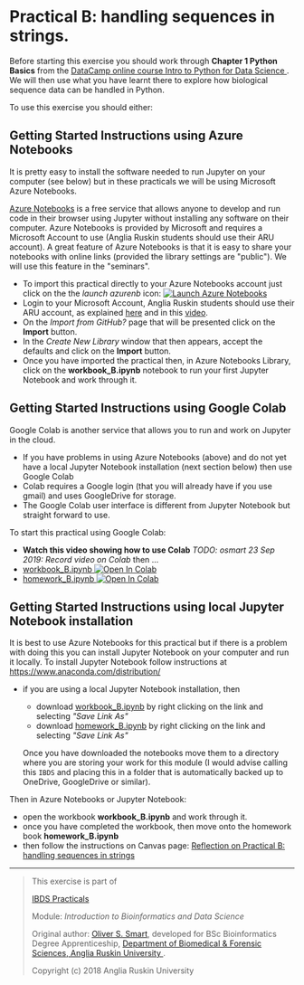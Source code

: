 # Practical B: handling sequences in strings.

Before starting this exercise you should work through
**Chapter 1 Python Basics** from the
[DataCamp online course Intro to Python for Data Science
](https://www.datacamp.com/courses/intro-to-python-for-data-science).  
We will then use what you have learnt there to explore how biological 
sequence data can be handled in Python.

To use this exercise you should either:

## Getting Started Instructions using Azure Notebooks

It is pretty easy to install the software needed to run Jupyter on 
your computer (see below) but in these practicals we will be using 
Microsoft Azure Notebooks. 

[Azure Notebooks](https://notebooks.azure.com/)
is a free service that allows anyone to develop and run code
in their browser using Jupyter without installing
any software on their computer. 
Azure Notebooks is provided by Microsoft and requires 
a Microsoft Account to use (Anglia Ruskin students should use their 
ARU account). A great feature of Azure Notebooks is that it is
easy to share your notebooks with online links (provided the library
settings are "public"). We will use this feature in the "seminars".

* To import this practical directly to your Azure Notebooks account
  just click on the the *launch azurenb* icon:
  [![Launch Azure Notebooks](https://notebooks.azure.com/launch.png)
  ](https://notebooks.azure.com/import/gh/ARU-Bioinf-IBDS/prac-B/)
* Login to your Microsoft Account,  Anglia Ruskin students should use their ARU account,
  as explained 
  [here](https://web.anglia.ac.uk/it/services/studentemail/login.phtml) 
  and in this 
  [video](https://web.anglia.ac.uk/media/videos/ITServices/loginGuide.mp4).
* On the *Import from GitHub?* page that will be presented click on the **Import** button.
* In the *Create New Library* window that then appears, accept the defaults and click on the **Import** button.
* Once you have imported the practical then, in Azure Notebooks Library, click on the 
  **workbook_B.ipynb** 
  notebook to run your first Jupyter Notebook and work through it.

## Getting Started Instructions using Google Colab

Google Colab is another service that allows you to run and work on Jupyter 
in the cloud. 
* If you have problems in using Azure Notebooks (above) and do not yet have a 
  local Jupyter Notebook installation (next section below) then use Google Colab
* Colab requires a Google login (that you will already have if you use gmail) and
  uses GoogleDrive for storage.
* The Google Colab user interface is different from Jupyter Notebook but straight forward to use.

To start this practical using Google Colab:
* **Watch this video showing how to use Colab**
  *TODO: osmart 23 Sep 2019: Record video on Colab* then ... 
* [workbook_B.ipynb ![Open In Colab](https://colab.research.google.com/assets/colab-badge.svg)
  ](https://colab.research.google.com/github/ARU-Bioinf-IBDS/prac-B/blob/master/workbook_B.ipynb)
* [homework_B.ipynb ![Open In Colab](https://colab.research.google.com/assets/colab-badge.svg)
  ](https://colab.research.google.com/github/ARU-Bioinf-IBDS/prac-B/blob/master/homework_B.ipynb)

## Getting Started Instructions using local Jupyter Notebook installation

It is best to use Azure Notebooks for this practical but if there is a problem with doing
this you can install Jupyter Notebook on your computer and run it locally.
To install Jupyter Notebook follow instructions at https://www.anaconda.com/distribution/

* if you are using a local Jupyter Notebook installation, then 
  * download [workbook_B.ipynb](
    https://raw.githubusercontent.com/ARU-Bioinf-IBDS/prac-B/master/workbook_B.ipynb)
    by right clicking on the link and selecting *"Save Link As"*
  * download [homework_B.ipynb](
    https://raw.githubusercontent.com/ARU-Bioinf-IBDS/prac-B/master/homework_B.ipynb)
    by right clicking on the link and selecting *"Save Link As"*

  Once you have downloaded the notebooks move them to a directory where you are
  storing your work for this module (I would advise calling this `IBDS` and placing this in a
  folder that is automatically backed up to OneDrive, GoogleDrive or similar). 


Then in Azure Notebooks or Jupyter Notebook:
* open the workbook **workbook_B.ipynb** and work through it.
* once you have completed the workbook, then move onto the homework book **homework_B.ipynb**
* then follow the instructions on Canvas page: 
  [Reflection on Practical B: handling sequences in strings
  ](https://canvas.anglia.ac.uk/courses/12178/discussion_topics/106245)

-------------------------

> This exercise is part of 
>
> [IBDS Practicals](https://github.com/ARU-Bioinf-IBDS/index/)
>
> Module:
>  *Introduction to Bioinformatics and Data Science* 
>
> Original author: [Oliver S. Smart](https://www.linkedin.com/in/osmart/),
> developed for BSc Bioinformatics Degree Apprenticeship,
>  [Department of Biomedical & Forensic Sciences,
>  Anglia Ruskin University
>  ](https://www.anglia.ac.uk/science-and-technology/about/biomedical-and-forensic-science).
>
> Copyright (c) 2018 Anglia Ruskin University
